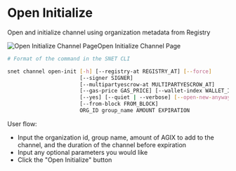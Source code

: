 # Open Initialize

Open and initialize channel using organization metadata from Registry

![Open Initialize Channel Page](/assets/images/products/AIMarketplace/TUI/Screenshot2024-08-17at6.22.25PM.png)Open Initialize Channel Page

```bash
# Format of the command in the SNET CLI

snet channel open-init [-h] [--registry-at REGISTRY_AT] [--force]
                       [--signer SIGNER]
                       [--multipartyescrow-at MULTIPARTYESCROW_AT]
                       [--gas-price GAS_PRICE] [--wallet-index WALLET_INDEX]
                       [--yes] [--quiet | --verbose] [--open-new-anyway]
                       [--from-block FROM_BLOCK]
                       ORG_ID group_name AMOUNT EXPIRATION
```

User flow:

* Input the organization id, group name, amount of AGIX to add to the channel, and the duration of the channel before expiration
* Input any optional parameters you would like
* Click the "Open Initialize" button
